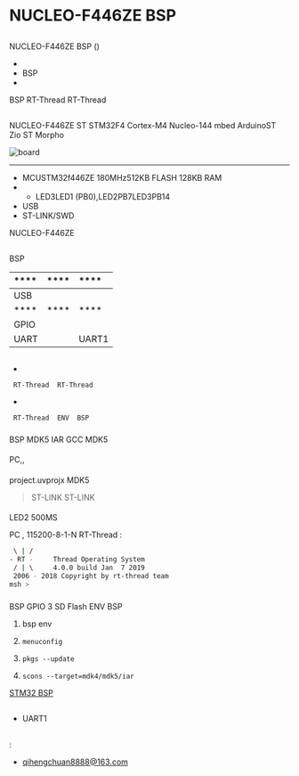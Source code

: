 # NUCLEO-F446ZE  BSP 

## 

 NUCLEO-F446ZE  BSP () 



- 
- BSP 
- 

 BSP RT-Thread  RT-Thread 

## 

NUCLEO-F446ZE  ST  STM32F4  Cortex-M4 Nucleo-144  mbed ArduinoST Zio ST Morpho 



![board](figures/board.jpg)

 **** 

- MCUSTM32f446ZE 180MHz512KB FLASH 128KB RAM
- 
  - LED3LED1 (PB0),LED2PB7LED3PB14
- USB 
-  ST-LINK/SWD

NUCLEO-F446ZE [](https://www.st.com/zh/evaluation-tools/nucleo-f446ze.html)

## 

 BSP 

| ****      | **** | ****                              |
| :----------------- | :----------: | :------------------------------------- |
| USB         |          |                                       |
| ****      | **** | ****                              |
| GPIO              |          |                                       |
| UART              |          | UART1                                 |

## 



- 

     RT-Thread  RT-Thread  

- 

     RT-Thread  ENV  BSP 


### 

 BSP  MDK5  IAR  GCC  MDK5 

#### 

 PC,,

#### 

 project.uvprojx  MDK5 

>  ST-LINK  ST-LINK 

#### 

 LED2  500MS 

 PC , 115200-8-1-N RT-Thread :

```bash
 \ | /
- RT -     Thread Operating System
 / | \     4.0.0 build Jan  7 2019
 2006 - 2018 Copyright by rt-thread team
msh >
```
### 

 BSP  GPIO  3  SD Flash  ENV BSP 

1.  bsp  env 

2. `menuconfig`

3. `pkgs --update`

4. `scons --target=mdk4/mdk5/iar` 

 [STM32  BSP ](../docs/STM32BSP.md)

## 

-  UART1

## 

:

-   <qihengchuan8888@163.com>